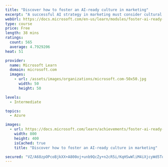 ```yaml
---
title: "Discover how to foster an AI-ready culture in marketing"
excerpt: "A successful AI strategy in marketing must consider cultural issues as well as business issues. The goal of this module is to enable you to think about AI transformation holistically, with a focus on the cultural changes necessary to make AI transformation successful."
webUrl: https://docs.microsoft.com/en-us/learn/modules/foster-ai-ready-culture-marketing/
type: course
price: Free
length: 38 mins
ratings:
  count: 565
  average: 4.7929206
heat: 51

provider:
  name: Microsoft Learn
  domain: microsoft.com
  images:
    - url: /assets/images/organizations/microsoft.com-50x50.jpg
      width: 50
      height: 50

levels:
  - Intermediate

topics:
  - Azure

images:
  - url: https://docs.microsoft.com/learn/achievements/foster-ai-ready-culture-marketing-social.png
    width: 800
    height: 400
    isCached: true
    title: "Discover how to foster an AI-ready culture in marketing"

secured: "VZ/A68zpOPcoBjkXX+A800oj+unb9QcZy+n2cR5i/KqHSwWliM4iXjcyWd5TqXJi1u4wRi4a702oM9v1BWSU/+Nil2ouH+XTFj0hjZwa4LKl0TiLtBkQhoGWneBgBl/ErRSFWp+SpMWxYHi5o+GVKy0Y9Lggp1BtOSGyQ69cRpb+EBMvRIIqnRtWZnZ8+nVjP2JLb80MxaX9M697eZHe2KPTX5DLN0yANUfYPyhncgJxSTPUuv1rvgJQF95/g1eEWNTpJkHR5Ybi70pxBbXq9mmSjXQ/KpPtpa7Fo1LSbmHFroMeVpSHskY0QvdN4Y5RO0TCMazG0lciFw4t/fYjG7oxDTPFHU3AFI00UnNcUtEOnxExhnXviMx09WtZWtWQb6Nt5PB30W5urHnGfRRWtw==;OVoKwAEZxSDthb2jG5aacQ=="
---
```


